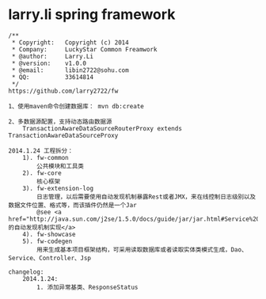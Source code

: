 larry.li spring framework
==
<per>

	/**
	 * Copyright:   Copyright (c) 2014
	 * Company:     LuckyStar Common Freamwork
	 * @author:     Larry.Li  
	 * @version:    v1.0.0
	 * @email:		libin2722@sohu.com
	 * QQ:			33614814
	 */
	https://github.com/larry2722/fw
	
	1、使用maven命令创建数据库： mvn db:create
	
	2、多数据源配置，支持动态路由数据源
		TransactionAwareDataSourceRouterProxy extends TransactionAwareDataSourceProxy
		
	2014.1.24 工程拆分：
		1). fw-common
			公共模块和工具类
		2). fw-core
			核心框架
		3). fw-extension-log
			日志管理，以后需要使用自动发现机制暴露Rest或者JMX，来在线控制日志级别以及数据文件位置、格式等，而该插件仍然是一个Jar
			@see <a href="http://java.sun.com/j2se/1.5.0/docs/guide/jar/jar.html#Service%20Provider">JDK5.0的自动发现机制实现</a>
		4). fw-showcase
		5). fw-codegen
			用来生成基本项目框架结构，可采用读取数据库或者读取实体类模式生成，Dao、Service、Controller、Jsp
			
	changelog:
		2014.1.24:
			1. 添加异常基类、ResponseStatus
</per>